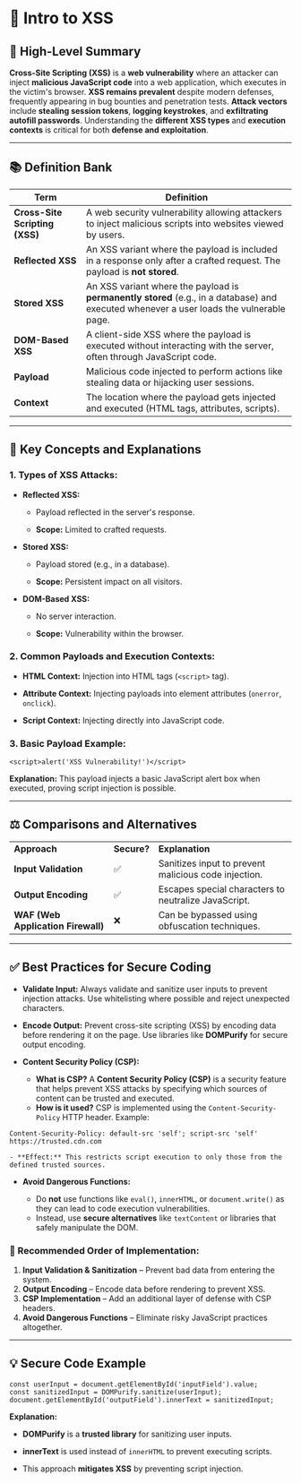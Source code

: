 # 📖 Intro to XSS

## 📌 High-Level Summary

**Cross-Site Scripting (XSS)** is a **web vulnerability** where an attacker can inject **malicious JavaScript code** into a web application, which executes in the victim's browser. **XSS remains prevalent** despite modern defenses, frequently appearing in bug bounties and penetration tests. **Attack vectors** include **stealing session tokens**, **logging keystrokes**, and **exfiltrating autofill passwords**. Understanding the **different XSS types** and **execution contexts** is critical for both **defense and exploitation**.

---

## 📚 Definition Bank

|**Term**|**Definition**|
|---|---|
|**Cross-Site Scripting (XSS)**|A web security vulnerability allowing attackers to inject malicious scripts into websites viewed by users.|
|**Reflected XSS**|An XSS variant where the payload is included in a response only after a crafted request. The payload is **not stored**.|
|**Stored XSS**|An XSS variant where the payload is **permanently stored** (e.g., in a database) and executed whenever a user loads the vulnerable page.|
|**DOM-Based XSS**|A client-side XSS where the payload is executed without interacting with the server, often through JavaScript code.|
|**Payload**|Malicious code injected to perform actions like stealing data or hijacking user sessions.|
|**Context**|The location where the payload gets injected and executed (HTML tags, attributes, scripts).|

---

## 📌 Key Concepts and Explanations

### 1. Types of XSS Attacks:

- **Reflected XSS:**
    
    - Payload reflected in the server's response.
        
    - **Scope:** Limited to crafted requests.
        
- **Stored XSS:**
    
    - Payload stored (e.g., in a database).
        
    - **Scope:** Persistent impact on all visitors.
        
- **DOM-Based XSS:**
    
    - No server interaction.
        
    - **Scope:** Vulnerability within the browser.
        

### 2. Common Payloads and Execution Contexts:

- **HTML Context:** Injection into HTML tags (`<script>` tag).
    
- **Attribute Context:** Injecting payloads into element attributes (`onerror`, `onclick`).
    
- **Script Context:** Injecting directly into JavaScript code.
    

### 3. Basic Payload Example:

```
<script>alert('XSS Vulnerability!')</script>
```

**Explanation:** This payload injects a basic JavaScript alert box when executed, proving script injection is possible.

---

## ⚖️ Comparisons and Alternatives

|   |   |   |
|---|---|---|
|**Approach**|**Secure?**|**Explanation**|
|**Input Validation**|✅|Sanitizes input to prevent malicious code injection.|
|**Output Encoding**|✅|Escapes special characters to neutralize JavaScript.|
|**WAF (Web Application Firewall)**|❌|Can be bypassed using obfuscation techniques.|

---

## ✅ Best Practices for Secure Coding

- **Validate Input:** Always validate and sanitize user inputs to prevent injection attacks. Use whitelisting where possible and reject unexpected characters.
    
- **Encode Output:** Prevent cross-site scripting (XSS) by encoding data before rendering it on the page. Use libraries like **DOMPurify** for secure output encoding.
    
- **Content Security Policy (CSP):**
    
    - **What is CSP?** A **Content Security Policy (CSP)** is a security feature that helps prevent XSS attacks by specifying which sources of content can be trusted and executed.
    - **How is it used?** CSP is implemented using the `Content-Security-Policy` HTTP header. Example:
```https 
Content-Security-Policy: default-src 'self'; script-src 'self' https://trusted.cdn.com
```
        
    - **Effect:** This restricts script execution to only those from the defined trusted sources.
- **Avoid Dangerous Functions:**
    
    - Do **not** use functions like `eval()`, `innerHTML`, or `document.write()` as they can lead to code execution vulnerabilities.
    - Instead, use **secure alternatives** like `textContent` or libraries that safely manipulate the DOM.

### 📌 Recommended Order of Implementation:

1. **Input Validation & Sanitization** – Prevent bad data from entering the system.
2. **Output Encoding** – Encode data before rendering to prevent XSS.
3. **CSP Implementation** – Add an additional layer of defense with CSP headers.
4. **Avoid Dangerous Functions** – Eliminate risky JavaScript practices altogether.

---

## 💡 Secure Code Example

```
const userInput = document.getElementById('inputField').value;
const sanitizedInput = DOMPurify.sanitize(userInput);
document.getElementById('outputField').innerText = sanitizedInput;
```

**Explanation:**

- **DOMPurify** is a **trusted library** for sanitizing user inputs.
    
- **innerText** is used instead of `innerHTML` to prevent executing scripts.
    
- This approach **mitigates XSS** by preventing script injection.